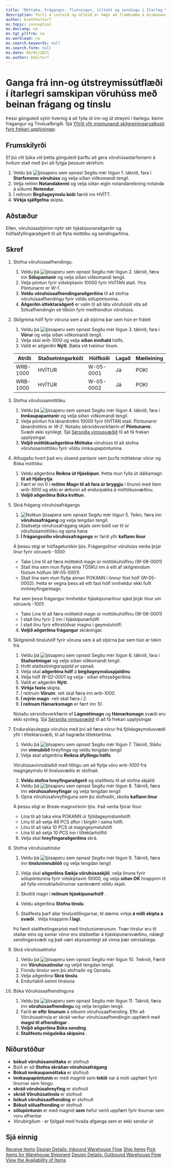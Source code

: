 ```yaml
---
title: 'Móttaka, Frágangur, flutningur, tiltekt og sendingu í Ítarleg Vöruhúsakerfi með beinar tínslur og frágang'
description: Ferli á innleið og útleið er hægt að framkvæma á mismunandi hátt eftir því hversu flókið það er í vöruhúsinu.
author: brentholtorf
ms.topic: conceptual
ms.devlang: na
ms.tgt_pltfrm: na
ms.workload: na
ms.search.keywords: null
ms.search.form: null
ms.date: 04/01/2021
ms.author: bholtorf
---
```


# <a name="walkthrough-of-inbound-and-outbound-flow-in-advanced-warehouse-configuration-with-directed-put-away-and-pick"></a>Ganga frá inn-og útstreymissútflæði í ítarlegri samskipan vöruhúss með beinan frágang og tínslu

Þessi gönguleið sýnir hvernig á að fylla út inn-og út streymi í ítarlegu: beinn frágangur og Tínsluafbrigði. Sjá  [Yfirlit yfir mismunandi skilgreiningarvalkosti fyrir frekari upplýsingar](../../design-details-warehouse-management.md#overview-of-different-configuration-options).

## <a name="prerequisites"></a>Frumskilyrði
Ef þú vilt ljúka við þetta gönguleið þarftu að gera vöruhúsastarfsmann á  *hvítum*  stað með því að fylgja þessum skrefum:  
1. Veldu þá  ![ljósaperu sem opnast Segðu mér lögun 1.](../../media/ui-search/search_small.png "Segðu mér hvað þú vilt gera") táknið, fara í **Starfsmenn vöruhúss** og velja síðan viðkomandi tengil.  
2. Velja reitinn **Notandakenni** og velja síðan eigin notandareikning notanda á síðunni **Notendur**.  
3. Í reitnum **Birgðageymslu kóði** færið inn HVÍTT.  
4.  **Virkja sjálfgefna**  skipta.


## <a name="scenario"></a>Aðstæður
Ellen, vöruhúsastjórinn nýtir sér hjáskipunaraðgerðir og hólfaáfyllingaraðgerð til að flýta móttöku og sendingartíma.  

## <a name="steps"></a>Skref

1. Stofna vöruhúsaafhendingu.  

    1. Veldu þá  ![ljósaperu sem opnast Segðu mér lögun 2.](../../media/ui-search/search_small.png "Segðu mér hvað þú vilt gera") táknið, færa inn **Sölupantanir** og velja síðan viðkomandi tengil.  
    2. Velja pöntun fyrir viðskiptavin 10000 fyrir HVÍTAN stað. Ytra Pöntunarnr er  *W-1*.
    3.  **Veldu vöruhúsaafhendingaraðgerðina**  til að stofna vöruhúsaafhendingu fyrir völdu sölupöntunina.
    4.  **Aðgerðin úttektaraðgerð**  er valin til að láta vöruhúsið vita að Söluafhendingin sé tilbúin fyrir meðhöndlun vöruhúss.  

2. Skilgreina hólf fyrir vöruna sem á að stjórna þar sem hún er fráleit 

    1.  Veldu þá  ![ljósaperu sem opnast Segðu mér lögun 3.](../../media/ui-search/search_small.png "Segðu mér hvað þú vilt gera") táknið, fara í **Vörur** og velja síðan viðkomandi tengil.  
    2.  Velja skal  *wrb-1000*  og velja  **síðan innihald**  hólfs.  
    3.  Valið er aðgerðin **Nýtt**. Bæta við tveimur línum.
    
    |Atriði|Staðsetningarkóði|Hólfkóði|Lagað|Mælieining|
    |----------|----------|---------|---|------|  
    |WRB-1000|HVÍTUR|W-05-0001|Já|POKI|  
    |WRB-1000|HVÍTUR|W-05-0002|Já|POKI|

3. Stofna vöruhúsamóttöku.  

    1. Veldu þá  ![ljósaperu sem opnast Segðu mér lögun 4.](../../media/ui-search/search_small.png "Segðu mér hvað þú vilt gera") táknið, fara í **Innkaupapantanir** og velja síðan viðkomandi tengil.  
    2. Velja pöntun frá lánardrottni 10000 fyrir HVÍTAN stað. Pöntunarnr lánardrottins er  *W-2*. Notaðu sérsniðsverkfærin ef  **Pöntunarnr.** Svæði ekki sýnilegt. Sjá  [Sérsníða vinnusvæðið](../../ui-personalization-user.md) til að fá frekari upplýsingar.
    3.  **Veljið móttökuaðgerðina Móttaka**  vöruhúss til að stofna vöruhúsamóttöku fyrir völdu innkaupapöntunina.


4. Athugaðu hvort það eru útsend pantanir sem þurfa mótteknar vörur og Bóka móttöku
    1. Veldu aðgerðina **Reikna út Hjáskipun**. Þetta mun fylla út dálkamagn  **til að Hjábrytja**.
    2. Fært er inn 0 í  **reitinn Magn til að fara úr bryggju**  í línunni með Item  *wrb-1000*  og ekki er ætlunin að endurpakka á móttökusvæðinu.
    3.  **Veljið aðgerðina Bóka kvittun** .

5. Skrá frágang vöruhúsafrágangs
    1.  ![Notkun ljósapera sem opnast Segðu mér lögun 5.](../../media/ui-search/search_small.png "Segðu mér hvað þú vilt gera") Teikn, færa inn  **vöruhúsafrágang**  og velja tengdan tengil.
    2. Staðsetja vöruhúsafrágang skjals sem búið var til úr vöruhúsamóttöku og opna hana
    3.  **Í frágangssíðu vöruhúsafrágangs**  er farið yfir  **kaflann línur** 

    Á þessu stigi er hólfageturökin ljós. Frágangslínur vöruhúss verða þrjár línur fyrir vöruwrb  *-1000*:
    - Take Line til að færa móttekið magn úr móttökuhólfinu (W-08-0001)
    - Stað lína sem mun flytja eina TÖSKU inn á eitt af skilgreindum föstum hólfum (W-05-0001)
    - Stað lína sem mun flytja annan POKANN í önnur föst hólf (W-05-0002). Þetta er vegna þess að eitt fast hólf inniheldur ekki fullt innhreyfingarmagn.

    Þar sem þessi frágangur inniheldur hjáskipunarlínur sjást þrjár línur um vöruwrb  *-1001*:
    -  Take Line til að færa móttekið magn úr móttökuhólfinu (W-08-0001)
    -  Í stað línu fyrir 2 inn í hjáskipunarhólfi
    -  Í stað línu fyrir eftirstöðvar magns í geymsluhólfi

    4.  **Veljið aðgerðina frágangur**  skráningar.


6. Skilgreinið tínsluhólf fyrir vöruna sem á að stjórna þar sem hún er tekin frá 

    1.  Veldu þá  ![ljósaperu sem opnast Segðu mér lögun 6.](../../media/ui-search/search_small.png "Segðu mér hvað þú vilt gera") táknið, fara í **Staðsetningar** og velja síðan viðkomandi tengil.  
    2.  Hvítt  *staðsetningarspjald er*  opnað.  
    3.  Velja skal  **aðgerðina hólf**  á  **birgðageymsluspjaldinu**
    4.  Velja hólf  *W-02-0001* og velja  **·**  síðan efnisaðgerðina.  
    5.  Valið er aðgerðin **Nýtt**.  
    6.   **Virkja fasta**  skipta.  
    7.  Í reitnum  **Vörunr.** reit skal færa inn  *wrb-1000*. 
    8.   **Í mýrin magn**  -reit skal færa  *í 2*. 
    9.   **Í reitnum Hámarksmagn**  er fært inn  *10*. 

    Notaðu sérsniðsverkfærin ef  **Lágmótímagn** og  **Hámarksmagn** svæði eru ekki sýnileg. Sjá  [Sérsníða vinnusvæðið](../../ui-personalization-user.md) til að fá frekari upplýsingar. 

7. Endurskipuleggja vöruhús með því að færa vörur frá fjöldageymslusvæði yfir í tiltektarsvæði, til að hagræða tiltektartíma.

    1. Veldu þá  ![ljósaperu sem opnast Segðu mér lögun 7.](../../media/ui-search/search_small.png "Segðu mér hvað þú vilt gera") Táknið, Sláðu inn  **vinnublöð**  hreyfinga og veldu tengdan tengil
    2. Velja skal aðgerðina **Reikna áfyllingu hólfs**. 

    Vöruhúsavinnublaðið með tillögu um að flytja vöru  *wrb-1000*  frá magngeymslu til tínslusvæðis er stofnað.

    3.  **Veldu stofna hreyfingaraðgerð**  og staðfestu til að stofna skjalið.
    4.  Veldu þá  ![ljósaperu sem opnast Segðu mér lögun 8.](../../media/ui-search/search_small.png "Segðu mér hvað þú vilt gera") Táknið, færa inn  **vöruhúsahreyfingar**  og velja tengdan tengil
    5.  Opna vöruhúsahreyfinguna sem þú stofnaðir, skoða  **kaflann línur** 

     Á þessu stigi er Break-magnvirknin ljós. Það verða fjórar línur:
    - Lína til að taka eina POKANN úr fjöldageymslumhólfi
    - Línu til að setja 48 PCS aftur í birgðir í sama hólfi. 
    - Línu til að taka 10 PCS út magngeymsluhólfi
    - Lína til að setja 10 PCS inn í tiltektarhólfið

    6.  Velja skal  **hreyfingaraðgerðina**  skrá.

8. Stofna vöruhúsatínslur

    1. Veldu þá  ![ljósaperu sem opnast Segðu mér lögun 9.](../../media/ui-search/search_small.png "Segðu mér hvað þú vilt gera") Táknið, færa inn  **tínsluvinnublöð**  og velja tengdan tengil
    2. Velja skal  **aðgerðina Sækja vöruhúsaskjöl**, velja línuna fyrir sölupöntunina fyrir viðskiptavin 10000, og velja  **síðan OK**  hnappinn til að fylla vinnublaðslínurnar samkvæmt völdu skjali.

    3. Skoðið magn í  **reitnum hjáskipunarhólf** . 

    4. Veldu aðgerðina **Stofna tínslu**.
    5. Staðfesta þarf allar tínslustillingarnar, til dæmis virkja  **á milli skipta á svæði** . Velja hnappinn **Í lagi**.
    
    Þú færð staðfestingarpóst með tínslunúmerunum. Tvær hirslur eru til staðar eins og sumar vörur eru staðsettar á hjáskipunarsvæðinu, nálægt sendingarsvæði og það væri skynsamlegt að vinna þær sérstaklega.

9.  Skrá vöruhúsatínslur
    1. Veldu þá  ![ljósaperu sem opnast Segðu mér lögun 10.](../../media/ui-search/search_small.png "Segðu mér hvað þú vilt gera") Teiknið, Færið inn  **Vöruhúsatínslur**  og veljið tengdan tengil.
    2. Finndu tínslur sem þú stofnaðir og Opnaðu.
    3. Velja aðgerðina **Skrá tínslu**.
    4. Endurtakið seinni tínsluna

10. Bóka Vöruhúsaafhendinguna
    
    1. Veldu þá  ![ljósaperu sem opnast Segðu mér lögun 11.](../../media/ui-search/search_small.png "Segðu mér hvað þú vilt gera") Táknið, færa inn  **vöruhúsaafhendingu**  og velja tengdan tengil.
    2. Farið  **er eftir línunum**  á síðunni vöruhúsaafhending. Eftir að Vöruhúsatínsla er skráð verður vöruhúsaafhendingin uppfærð með  **magni til afhendingar** .
    3.  **Veljið aðgerðina Bóka sending** .
    4.  **Staðfestu möguleika skipsins** .


## <a name="results"></a>Niðurstöður
-  **bókuð vöruhúsamóttaka**  er stofnuð
- Búið er að  **Stofna skráðan vöruhúsafrágang**     
-  **Bókuð innkaupamóttaka**  er stofnuð    
-  **innkaupapöntunin**  er með magnið sem  **tekið**  var á móti uppfært fyrir línurnar sem fengu
-  **skráð vöruhúsahreyfing**  er stofnuð
-  **skráð Vöruhúsatínsla**  er stofnuð
-  **bókuð vöruhúsaafhending**  er stofnuð
-  **Bókuð söluafhending**  er stofnuð
-  **sölupöntunin**  er með magnið  **sem**  hefur verið uppfært fyrir línurnar sem voru afhentar
- Vörubirgðum  **·**  er fjölgað með hvaða afganga sem er ekki sendur út



## <a name="see-also"></a>Sjá einnig
[Receive Items](../../warehouse-how-receive-items.md) 
[Design Details: Inbound Warehouse Flow](../../design-details-inbound-warehouse-flow.md) 
[Ship Items](../../warehouse-how-ship-items.md) 
[Pick Items for Warehouse Shipment](../../warehouse-how-to-pick-items-for-warehouse-shipment.md) 
[Design Details: Outbound Warehouse Flow](../../design-details-outbound-warehouse-flow.md) 
[View the Availability of Items](../../inventory-how-availability-overview.md) 

